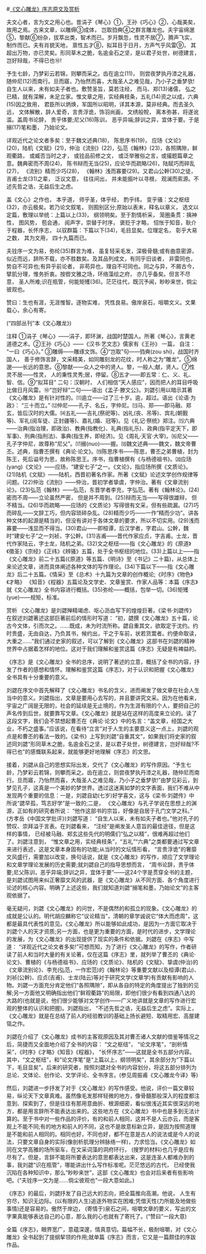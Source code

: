 #[《文心雕龙》序志原文及赏析](https://www.vrrw.net/wx/14414.html)

夫文心者，言为文之用心也。昔涓子《琴心》①，王孙《巧心》②，心哉美矣，故用之焉。古来文章，以雕缛③成体， 岂取驺奭④之群言雕龙也。夫宇宙绵邈⑤，黎献⑥纷杂，拔萃出类，智术而已。岁月飘忽，性灵不居⑦，腾声飞实，制作而已。夫有肖貌天地， 禀性五才⑧，拟耳目于日月，方声气乎风雷⑨， 其超出万物，亦已灵矣。形同草木之脆，名逾金石之坚，是以君子处世，树德建言， 岂好辩哉，不得已也⑩!

予生七龄，乃梦彩云若锦，则攀而采之。齿在逾立(11)， 则尝夜梦执丹漆之礼器，随仲尼(12)而南行。旦而寤，乃怡然而喜，大哉圣人之难见哉，乃小子之垂梦欤! 自生人以来，未有如夫子者也。敷赞圣旨，莫若注经， 而马、郑(13)诸儒， 弘之已精，就有深解，未足立家。惟文章之用，实经典枝条，五礼(14)资之以成，六典(15)因之致用， 君臣所以炳焕，军国所以昭明，详其本源，莫非经典。而去圣久远， 文体解散，辞人爱奇，言贵浮诡，饰羽尚画， 文绣般帨， 离本弥甚，将遂讹滥。盖周书论辞， 贵乎体要;尼父(16)陈训， 恶乎异端;辞训之异，宜体于要。于是搦(17)笔和墨， 乃始论文。

详观近代之论文者多矣：至于魏文述典(18)， 陈思序书(19)， 应玚《文论》(20)，陆机《文赋》(21)，仲治《流别》(22)，弘范《翰林》(23)，各照隅隙，鲜观衢路， 或臧否当时之才， 或铨品前修之文， 或泛举雅俗之言，或撮题篇章之意。魏典密而不周(24)， 陈书辩而无当(25)，应论华而疏略(26)，陆赋巧而碎乱(27)， 《流别》精而少巧(28)， 《翰林》浅而寡要(29)。又君山公幹(30)之徒， 吉甫士龙(31)之辈， 泛议文意， 往往间出， 并未能振叶以寻根， 观澜而索源。不述先哲之诰，无益后生之虑。

盖《文心》之作也， 本乎道， 师乎圣，体乎经， 酌乎纬， 变乎骚：文之枢纽(32)，亦云极矣。若乃论文叙笔， 则囿别区分;原始以表末，释名以章义， 选文以定篇，敷理以举统：上篇以上(33)， 纲领明矣。至于割情析采， 笼圈条贯：摛神性， 图风势， 苞会通， 阅声字，崇替于时序， 褒贬于才略， 怊怅于知音，耿介于程器，长怀序志， 以驭群篇：下篇以下(34)，毛目显矣。位理定名， 彰乎大易之数， 其为文用， 四十九篇而已。

夫铨序一文为易，弥纶(35)群言为难， 虽复轻采毛发，深极骨髓;或有曲意密源，似近而远，辞所不载，亦不胜数矣。及其品列成文，有同乎旧谈者， 非雷同也， 势自不可异也;有异乎前论者， 非苟异也，理自不可同也。同之与异，不屑古今，擘肌分理，惟务折衷。按辔文雅之场，环络藻绘之府， 亦几乎备矣。但言不尽意， 圣人所难;识在瓶管，何能矩矱(36)。茫茫往代，既沉予闻，眇眇来世，倘尘彼观也。

赞曰：生也有涯，无涯惟智。逐物实难， 凭性良易。傲岸泉石，咀嚼文义。文果载心，余心有寄。

(“四部丛刊”本《文心雕龙》)



注释 ①涓子《琴心》——涓子，即环渊，战国时楚国人。所著《琴心》，言黄老道德之术。②王孙《巧心》——《汉书·艺文志》儒家有《王孙》 一篇， 自注： “一曰《巧心》。” ③雕缛——雕琢文饰。④“岂取”句——驺奭(zou shi)，战国时齐国人， 善于修饰言辞，文采精美，如同雕刻龙的花纹，时人称之为“雕龙”。⑤绵邈——长远的意思。⑥黎献——众人之中的贤人。黎，一般人;献，贤人。⑦性灵不居——性灵， 人的秉性灵秀;居，停留。⑧五才——即五常：仁、义、礼、智、信。⑨“拟耳目” 二句：汉朝时， 人们相信“天人感应”，因而把人的耳目呼吸比做日月风雷。⑩“岂好辩”二句——语出《孟子·滕文公》。刘勰引用以暗示其著《文心雕龙》是有针对性的。⑾逾立——过了三十岁。逾，超过。语出《论语·为政》： “三十而立。” ⑿仲尼——孔子、名丘，字仲尼。⒀马、郑——即马融、郑玄，皆后汉时的大儒。⒁五礼——吉礼(祭祀等)、凶礼(丧、吊等)、宾礼(朝觐等)、军礼(阅车徒、正封疆等)、嘉礼(婚、冠等)。见《礼记·祭统》郑注。⒂六典——治典(指治理，即政治)、教典(指教化)、礼典(指礼乐)、政典(指平定天下，即军事)、刑典(指刑法)、事典(指生养，即经济)。见《周礼·天官·大宰)。⒃尼父——孔子字仲尼，故尊称“尼父”。⒄搦(nuo)——握。⒅魏文述典——魏文，魏文帝曹丕。述典，指曹丕撰有《典论·论文》。⒆陈思序书——陈思，曹丕之弟曹植，封为陈王，死后谥号为思，故称陈思王。序书，指曹植撰有《与杨德祖书》。⒇应玚(yang)《文论》——应玚，“建安七子”之一。《文论》，指应玚所撰《文质论》。(21)陆机《文赋》——陆机，西晋初著名作家。所著《文赋》论述文学创作规律等问题。(22)仲治《流别》——仲治，晋初学者挚虞，字仲治。著有《文章流别论》。(23)弘范《翰林》——弘范，东晋学者李充，字弘范。著有《翰林论》。(24)密而不周——立论虽然严密， 但是并不周到。(25)辩而无当——写得很雄辩， 但不精当。(26)华而疏略——应玚的《文质论》写得很有文采，但有些疏漏。(27)巧而碎乱——文辞工巧，但内容琐碎杂乱。(28)精而少巧——一作“精而少功”。讲各种文体的起源是精当的，但没有讲对于各体文章的要求，所以不切实用。(29)浅而寡要——浅显而不得当。(30)君山——即桓谭，后汉学者，字君山。公幹，魏时“建安七子”之一刘祯，字公幹。(31)吉甫——晋代作家应贞，字吉甫。士龙，晋代作家陆云，字士龙，陆机之弟。(32)文之枢纽——指《文心雕龙》的《原道》《徵圣》《宗经》《正纬》《辨骚》五篇，处于全书枢纽的地位。(33)上篇以上——指《文心雕龙》前二十五篇(《原道》等五篇、《明诗》至《书记》二十篇)，从总体上来论述文章，进而具体阐述各种文体的写作理论。(34)下篇以下——指《文心雕龙》后二十五篇。《情采》至《总术》十九篇为文章的创作概论;《时序》《物色》《才略》 《知音》《程器》五篇论及文学史、文章鉴赏、作家人品等：本篇《序志》就《文心雕龙》全书内容进行概括。(35)弥纶——概括，包举一切。(36)矩矱(yue)——规矩，标准。

赏析 《文心雕龙》是刘勰殚精竭虑、呕心沥血写下的煌煌巨著。《梁书·刘勰传》在叙述刘勰著述这部巨著前后的情形时写道： “初，勰撰《文心雕龙》五十篇，论古今文体，引而次之。……既成，未为时流所称。勰自重其文，欲取定于沈约。约时贵盛，无由自达，乃负其书，候约出，干之于车前，状若货鬻者。约便命取读，大重之……”我们通过史家的叙述，可以了解到《文心雕龙》这部书在刘勰的精神世界中占据着怎样的地位。这对于我们理解和鉴赏这篇《序志》无疑是有裨益的。

《序志》是《文心雕龙》全书的总序，说明了著述的立意，概括了全书的内容，抒发了作者的感想和情怀。理解和鉴赏这篇《序志》，对于认识和把握《文心雕龙》全书具有十分重要的意义。

刘勰在序文中首先解释了《文心雕龙》书名的含义，进而阐发了做文章在社会人生当中的意义。刘勰指出，文章是要用心去写的，并且要讲究文采。因为在他看来，宇宙之广阔是无限的，社会的延续是无止境的，作为生涯有限的个人，要把自己的声名传到后世，就要靠写文章。《文心雕龙》就是站在这样的高度来立论的。读了这段文字，我们会不禁想起曹丕在《典论·论文》中的名言：“盖文章，经国之大业，不朽之盛事。”应该说，在看待“立言”对于人生的主要意义这一点上，刘勰的观点是和曹丕的看法一致的。《梁书》上写到刘勰“自重其文”，如果我们将史家的叙述同刘勰“形同草木之脆，名逾金石之坚，是以君子处世，树德建言，岂好辩哉?不得已也”的感慨联系起来，就能够更好地理解《序志》的文思。

接着，刘勰从自己的思想实际出发，交代了《文心雕龙》的写作原因。“予生七龄，乃梦彩云若锦，则攀而采之。齿在逾立，则尝夜梦执丹漆之礼器，随仲尼而南行。旦而寤，乃怡然而喜，大哉圣人之难见哉，乃小子之垂梦欤!”由梦见彩云，到梦见孔子，这真是一个美妙的梦世界。透过这迷离如梦的文字表面，我们不难从中发现两个重要的信息：一是，刘勰自幼(七岁)好学喜文，这与《梁书·刘勰传》中所说“勰早孤，笃志好学”是一致的;二是， 《文心雕龙》与孔子学说在思想上的渊源，正如有的研究者所说： “他作这部书的宗旨，好像是自居于孔门文学之科。” (方孝岳《中国文学批评》)刘勰写道： “自生人以来，未有如夫子者也。”他对孔子的赞叹、崇拜溢于言表。在刘勰看来， “注经”是阐发圣人意旨的最佳途径，但是这样的事情， 已经被马融、郑玄这些先代的明儒们“弘之以精”，很难再超过他们了。刘勰注意到， “惟文章之用，实经典枝条”，“五礼”“六典”之类都要通过写文章来进行表述，这是文章本身固有的功能;从当时的文坛情形看， “言贵浮诡”的奢靡文风盛行，需要加以改变，换句话说，就是《文心雕龙》的写作，顺应了文学理论和文章学理论发展的历史需要;就刘勰自己的指导思想而言， “周书论辞，贵乎体要;尼父陈训，恶乎异端;辞训之异，宜体于要”——这24个字是贯穿全书的主题，是刘勰试图用来纠正奢靡文风的武器，是《文心雕龙》从不同方面、各个角度进行论述的核心内容。明确了上述这些，我们就知道刘勰“搦笔和墨，乃始论文”的主客观依据了。

毫无疑问，刘勰《文心雕龙》的问世，不是偶然的和孤立的现象。《文心雕龙》的成就是公认的。明代胡应麟称它“议论精当”，清朝的章学诚说它“体大而虑周”，这都是最具代表性的意见。《文心雕龙》所以能够如此成功，是因为一方面它取决于刘勰个人的天才资质;另一方面，也是更为重要的方面，是时代的进步，文学理论的发展，为《文心雕龙》的出现提供了现实的条件和依据。刘勰在《序志》中写道： “详观近代之论文者多矣!”可想而知，为了进行《文心雕龙》的写作，作者研读了前人和当时大量的有关论著，仅在这篇《序志》里，就列举了曹丕的《典论·论文》、曹植的《与杨德祖书》、应玚的《文质论》、陆机的《文赋》、挚虞(仲治)的《文章流别论》、李充(弘范，一作宏范)的《翰林论》等重要文献以及桓谭(君山)、刘祯(公幹)、应贞(吉甫)、士龙(陆云)等对于研究文学(文章学)有贡献有影响的人物。刘勰一方面充分肯定他们“各照隅隙”，即从各自的特定的角度提出了独到的见解;另一方面他又明确指出他们“鲜观衢路”的局限，即他们很少有看到四通八达的大路的(也就是说，他们很少能够对文学创作——广义地讲就是文章的写作进行宏观的整体的认识和把握)。刘勰指出， “不述先哲之诰，无益后生之虑”。实际上， 《文心雕龙》就是在总结了前人的经验教训的基础上扬长避短、取精用宏、高屋建瓴之作。

刘勰在介绍了《文心雕龙》成书的主客观原因及其对曹丕诸人文献的借鉴等情况之后，简捷而又全面地介绍了全书的内容： “文之枢纽”， “论文序笔”，“剖析情采”，《时序》《才略》《知音》《程器》， “长怀序志”——这就是全书五部分内容。其中，“文之枢纽”，和“论文序笔”是“上篇以上，纲领明矣”，其余部分为“下篇以下，毛目显矣”。后来的研究者，按照刘勰对全书的内容划分，将这五部分排列为总论、文体论、创作论、文学评论、全书序言。(参见周振甫《文心雕龙今译》等)

然后，刘勰进一步抒发了对于《文心雕龙》的写作感受。他说，评价一篇文章较易，纵论天下文章真难。虽然像毛发那样轻微的地方，像骨髓那般深入的程度都注意到、探索到了，但是往往有那用意曲折、根源细密，看似很浅近其实很深远的地方，都是用言辞所不能表达出来的。这些地方在《文心雕龙》书中也是多到无法计算的。至于书中对一些作品的评价，有的和前人相同，这并不是人云亦云，而是客观上不能不同;有的地方和前人的不同，这也不是故意标新立异，是因为按照道理是不能和前人相同的。相同也好，不同也好，都不在意是古人的说法或是今人的说法，只要文章自身的实际(像剖析肌理分辨脉络一样)，力求恰当。《文心雕龙》如同在文学高雅的场所驱车，在文采词藻的洞府环行， (搜罗的材料)也几乎是应有尽有了。但是，言辞不能将所要表达的意思都表达出来，这是连圣人都难办到的事，我刘勰“识在瓶管”，哪能讲出什么写作标准呢。茫茫悠远的古代， 已经使我沉陷在各种知识中，那么“眇眇来世”，这部《文心雕龙》也会对后来者有些影响吧。(“夫铨序一文为是……倘尘彼观也”一段大意如此。)

《序志》的最后，刘勰抒发了自己远大的志向，把全篇推向高潮。他说， 人生有穷尽，知识无边际。(以有限的人生)追逐外物实在困难;凭借天性(力所能及地做些事情)还是容易的。傲然于岸边， (寄情于)泉石之间，咀嚼文章的要义，写出的文字果真能够表达自己的心意，那么我的心也就有了寄托了。(“赞曰”一段大意)

全篇《序志》，眼界宽广，意蕴深邃，情真意切。篇幅不长，极耐咀嚼，对《文心雕龙》全书起到了提纲挈领的作用;就单篇《序志》而言，它又是一篇颇佳的序跋作品。

